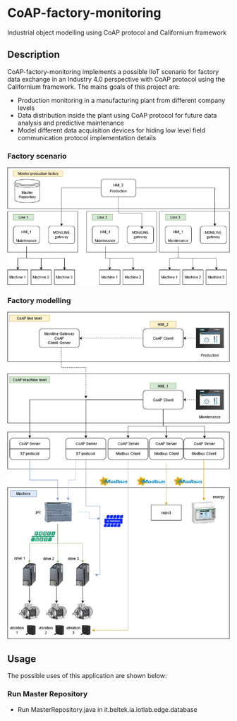 # CoAP-factory-monitoring
Industrial object modelling using CoAP protocol and Californium framework

## Description
CoAP-factory-monitoring implements a possible IIoT scenario for factory data exchange in an Industry 4.0 perspective with CoAP protocol using the Californium framework.
The mains goals of this project are:
- Production monitoring in a manufacturing plant from different company levels
- Data distribution inside the plant using CoAP protocol for future data analysis and predictive maintenance
- Model different data acquisition devices for hiding low level field communication protocol implementation details

### Factory scenario
![factory-scenario](Factory_Scenario.png)

### Factory modelling
![factory-modelling](Factory_Modelling.png)

## Usage
The possible uses of this application are shown below:

### Run Master Repository
* Run MasterRepository.java in it.beltek.ia.iotlab.edge.database


